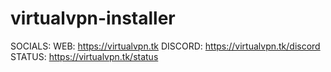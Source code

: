 # virtualvpn-installer







SOCIALS:
WEB: https://virtualvpn.tk
DISCORD: https://virtualvpn.tk/discord
STATUS: https://virtualvpn.tk/status
